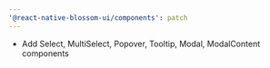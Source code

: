 ```yaml
---
'@react-native-blossom-ui/components': patch
---
```


- Add Select, MultiSelect, Popover, Tooltip, Modal, ModalContent components
